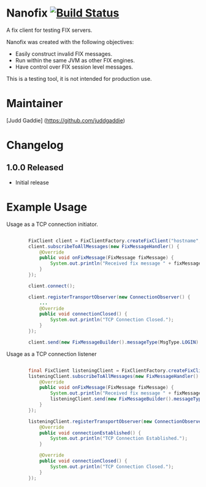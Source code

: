 Nanofix    [![Build Status](https://travis-ci.org/LMAX-Exchange/nanofix.svg)](https://travis-ci.org/LMAX-Exchange/nanofix)
==============

A fix client for testing FIX servers.

Nanofix was created with the following objectives:

- Easily construct invalid FIX messages.
- Run within the same JVM as other FIX engines.
- Have control over FIX session level messages.

This is a testing tool, it is not intended for production use.

Maintainer
==========

[Judd Gaddie] (https://github.com/juddgaddie)

Changelog
==========

## 1.0.0 Released

- Initial release


Example Usage
==========
Usage as a TCP connection initiator.
```java

        FixClient client = FixClientFactory.createFixClient("hostname", 2000);
        client.subscribeToAllMessages(new FixMessageHandler() {
            @Override
            public void onFixMessage(FixMessage fixMessage) {
                System.out.println("Received fix message " + fixMessage.toFixString());
            }
        });

        client.connect();

        client.registerTransportObserver(new ConnectionObserver() {
            ...
            @Override
            public void connectionClosed() {
                System.out.println("TCP Connection Closed.");
            }
        });

        client.send(new FixMessageBuilder().messageType(MsgType.LOGIN).username("hello").build());


```

Usage as a TCP connection listener
```java

        final FixClient listeningClient = FixClientFactory.createFixClient(2000);
        listeningClient.subscribeToAllMessages(new FixMessageHandler() {
            @Override
            public void onFixMessage(FixMessage fixMessage) {
                System.out.println("Received fix message " + fixMessage.toFixString());
                listeningClient.send(new FixMessageBuilder().messageType(MsgType.LOGIN).username("hello back").build());
            }
        });

        listeningClient.registerTransportObserver(new ConnectionObserver() {
            @Override
            public void connectionEstablished() {
                System.out.println("TCP Connection Established.");
            }

            @Override
            public void connectionClosed() {
                System.out.println("TCP Connection Closed.");
            }
        });

```


